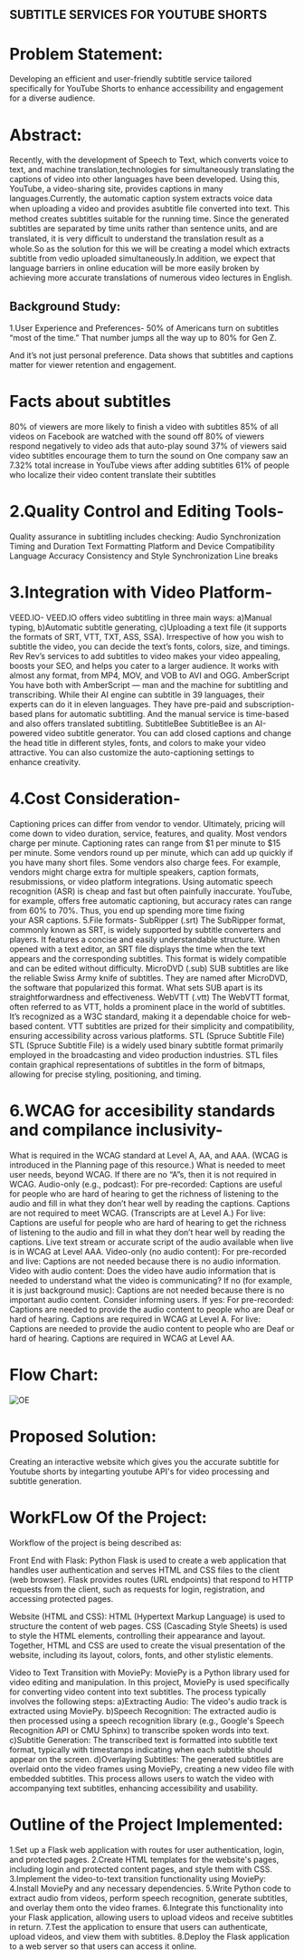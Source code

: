 ## SUBTITLE SERVICES FOR YOUTUBE SHORTS

# Problem Statement:
Developing an efficient and user-friendly subtitle service tailored specifically for YouTube Shorts to enhance accessibility and engagement for a diverse audience.

# Abstract:
Recently, with the development of Speech to Text, which converts voice to text, and machine translation,technologies for simultaneously translating the captions of video into other languages have been developed. Using this, YouTube, a video-sharing site, provides captions in many languages.Currently, the automatic caption system extracts voice data when uploading a video and provides asubtitle ﬁle converted into text. This method creates subtitles suitable for the running time. Since the generated subtitles are separated by time units rather than sentence units, and are translated, it is very diﬃcult to understand the translation result as a whole.So as the solution for this we will be creating a model which extracts subtitle from vedio uploaded simultaneously.In addition, we expect that language barriers in online education will be more easily broken by achieving more accurate translations of numerous video lectures in English.

## Background Study:
1.User Experience and Preferences-
50% of Americans turn on subtitles “most of the time.” That number jumps all the way up to 80% for Gen Z.

And it’s not just personal preference. Data shows that subtitles and captions matter for viewer retention and engagement.

# Facts about subtitles
80% of viewers are more likely to finish a video with subtitles
85% of all videos on Facebook are watched with the sound off
80% of viewers respond negatively to video ads that auto-play sound
37% of viewers said video subtitles encourage them to turn the sound on
One company saw an 7.32% total increase in YouTube views after adding subtitles
61% of people who localize their video content translate their subtitles

# 2.Quality Control and Editing Tools-
Quality assurance in subtitling includes checking:
 Audio Synchronization
 Timing and Duration
 Text Formatting
 Platform and Device Compatibility
 Language Accuracy
 Consistency and Style
 Synchronization
 Line breaks

# 3.Integration with Video Platform-
  VEED.IO-
  VEED.IO offers video subtitling in three main ways: 
  a)Manual typing, 
  b)Automatic subtitle generating,
  c)Uploading a text file (it supports the formats of SRT, VTT, TXT, ASS, SSA). Irrespective of how you wish to subtitle the video, you can decide the text’s fonts, colors, size, and timings.
  Rev
  Rev’s services to add subtitles to video makes your video appealing, boosts your SEO, and helps you cater to a larger audience. 
  It works with almost any format, from MP4, MOV, and VOB to AVI and OGG.
  AmberScript
  You have both with AmberScript — man and the machine for subtitling and transcribing.
  While their AI engine can subtitle in 39 languages, their experts can do it in eleven languages.
  They have pre-paid and subscription-based plans for automatic subtitling. And the manual service is time-based and also offers translated subtitling.
  SubtitleBee
  SubtitleBee is an AI-powered video subtitle generator. 
  You can add closed captions and change the head title in different styles, fonts, and colors to make your video attractive. 
  You can also customize the auto-captioning settings to enhance creativity.

# 4.Cost Consideration-
 Captioning prices can differ from vendor to vendor. Ultimately, pricing will come down to video duration, service, features, and quality.
 Most vendors charge per minute. Captioning rates can range from $1 per minute to $15 per minute. Some vendors round up per minute, which can add up quickly if you have many short files.
 Some vendors also charge fees. For example, vendors might charge extra for multiple speakers, caption formats, resubmissions, or video platform integrations.
 Using automatic speech recognition (ASR) is cheap and fast but often painfully inaccurate. 
 YouTube, for example, offers free automatic captioning, but accuracy rates can range from 60% to 70%. 
 Thus, you end up spending more time fixing your ASR captions.
5.File formats-
 SubRipper (.srt)
 The SubRipper format, commonly known as SRT, is widely supported by subtitle converters and players. 
 It features a concise and easily understandable structure. 
 When opened with a text editor, an SRT file displays the time when the text appears and the corresponding subtitles. 
 This format is widely compatible and can be edited without difficulty.
 MicroDVD (.sub)
 SUB subtitles are like the reliable Swiss Army knife of subtitles. 
 They are named after MicroDVD, the software that popularized this format. 
 What sets SUB apart is its straightforwardness and effectiveness.
 WebVTT (.vtt)
 The WebVTT format, often referred to as VTT, holds a prominent place in the world of subtitles. 
 It’s recognized as a W3C standard, making it a dependable choice for web-based content. 
 VTT subtitles are prized for their simplicity and compatibility, ensuring accessibility across various platforms.
 STL (Spruce Subtitle File)
 STL (Spruce Subtitle File) is a widely used binary subtitle format primarily employed in the broadcasting and video production industries. 
 STL files contain graphical representations of subtitles in the form of bitmaps, allowing for precise styling, positioning, and timing.
# 6.WCAG for accesibility standards and compilance inclusivity-
 What is required in the WCAG standard at Level A, AA, and AAA. (WCAG is introduced in the Planning page of this resource.)
 What is needed to meet user needs, beyond WCAG. If there are no “A”s, then it is not required in WCAG.
 Audio-only (e.g., podcast):
 For pre-recorded:
 Captions are useful for people who are hard of hearing to get the richness of listening to the audio and fill in what they don’t hear well by reading the captions.
 Captions are not required to meet WCAG. (Transcripts are at Level A.)
 For live:
 Captions are useful for people who are hard of hearing to get the richness of listening to the audio and fill in what they don’t hear well by reading the captions.
 Live text stream or accurate script of the audio available when live is in WCAG at Level AAA.
 Video-only (no audio content):
 For pre-recorded and live:
 Captions are not needed because there is no audio information.
 Video with audio content:
 Does the video have audio information that is needed to understand what the video is communicating?
 If no (for example, it is just background music):
 Captions are not needed because there is no important audio content. Consider informing users.
 If yes:
 For pre-recorded:
 Captions are needed to provide the audio content to people who are Deaf or hard of hearing.
 Captions are required in WCAG at Level A.
 For live:
 Captions are needed to provide the audio content to people who are Deaf or hard of hearing.
 Captions are required in WCAG at Level AA.
# Flow Chart:
![OE](https://github.com/Shrini-3/OE-Project/assets/119584214/8e114c4a-9952-47eb-8a7e-b70c8976b5de)




# Proposed Solution:
Creating an interactive website which gives you the accurate subtitle for Youtube shorts by integarting youtube API's for video processing and subtitle generation. 

# WorkFLow Of the Project:
Workflow of the project is being described as:

Front End with Flask:
Python Flask is used to create a web application that handles user authentication and serves HTML and CSS files to the client (web browser).
Flask provides routes (URL endpoints) that respond to HTTP requests from the client, such as requests for login, registration, and accessing protected pages.


Website (HTML and CSS):
HTML (Hypertext Markup Language) is used to structure the content of web pages.
CSS (Cascading Style Sheets) is used to style the HTML elements, controlling their appearance and layout.
Together, HTML and CSS are used to create the visual presentation of the website, including its layout, colors, fonts, and other stylistic elements.


Video to Text Transition with MoviePy:
MoviePy is a Python library used for video editing and manipulation.
In this project, MoviePy is used specifically for converting video content into text subtitles.
The process typically involves the following steps:
a)Extracting Audio: The video's audio track is extracted using MoviePy.
b)Speech Recognition: The extracted audio is then processed using a speech recognition library (e.g., Google's Speech Recognition API or CMU Sphinx) to transcribe spoken words into text.
c)Subtitle Generation: The transcribed text is formatted into subtitle text format, typically with timestamps indicating when each subtitle should appear on the screen.
d)Overlaying Subtitles: The generated subtitles are overlaid onto the video frames using MoviePy, creating a new video file with embedded subtitles.
This process allows users to watch the video with accompanying text subtitles, enhancing accessibility and usability.

# Outline of the Project Implemented:
1.Set up a Flask web application with routes for user authentication, login, and protected pages.
2.Create HTML templates for the website's pages, including login and protected content pages, and style them with CSS.
3.Implement the video-to-text transition functionality using MoviePy:
4.Install MoviePy and any necessary dependencies.
5.Write Python code to extract audio from videos, perform speech recognition, generate subtitles, and overlay them onto the video frames.
6.Integrate this functionality into your Flask application, allowing users to upload videos and receive subtitles in return.
7.Test the application to ensure that users can authenticate, upload videos, and view them with subtitles.
8.Deploy the Flask application to a web server so that users can access it online.
